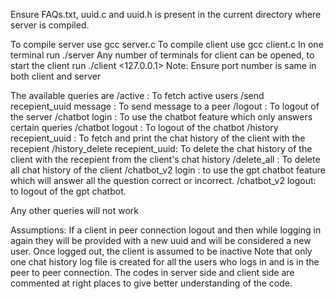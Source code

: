 Ensure FAQs.txt, uuid.c and uuid.h is present in the current directory where server is compiled.

To compile server use
gcc server.c 
To compile client use 
gcc client.c 
In one terminal run 
./server <Port Number>
Any number of terminals for client can be opened, to start the client run
./client <127.0.0.1> <POrt Number>
Note: Ensure port number is same in both client and server

The available queries are
/active : To fetch active users
/send recepient_uuid message : To send message to a peer
/logout : To logout of the server
/chatbot login : To use the chatbot feature which only answers certain queries
/chatbot logout : To logout of the chatbot
/history recepient_uuid : To fetch and print the chat history of the client with the recepient
/history_delete recepient_uuid: To delete the chat history of the client with the recepient from the client's chat history
/delete_all : To delete all chat history of the client
/chatbot_v2 login : to use the gpt chatbot feature which will answer all the question correct or incorrect.
/chatbot_v2 logout: to logout of the gpt chatbot.

Any other queries will not work

Assumptions:
If a client in peer connection logout and then while logging in again they will be provided with a new uuid and will be considered a new user.
Once logged out, the client is assumed to be inactive
Note that only one chat history log file is created for all the users who logs in and is in the peer to peer connection.
The codes in server side and client side are commented at right places to give better understanding of the code.
